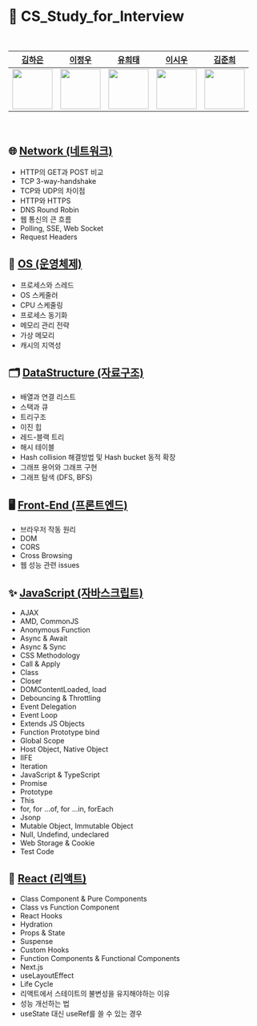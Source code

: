 # 💎 CS_Study_for_Interview

<br />

| [김하은](https://github.com/hahahaday12) | [이정우](https://github.com/howooking) | [유희태](https://github.com/1017yu) | [이시우](https://github.com/cuconveniencestore) | [김준희](https://github.com/dev-junehee) |
| :---: |:---: |:---: |:---: |:---: |
| <img width="80" src="https://avatars.githubusercontent.com/u/101441685?v=4" /> | <img width="80" src="https://avatars.githubusercontent.com/u/87072568?v=4" /> | <img width="80" src="https://avatars.githubusercontent.com/u/83483378?v=4" /> | <img width="80" src="https://avatars.githubusercontent.com/u/125563995?v=4" /> | <img width="80" src="https://avatars.githubusercontent.com/u/116873887?v=4" /> |

<br />

## 🌐 [Network (네트워크)](https://github.com/CS-TeamStudy/CS_Study_for_Interview/tree/master/Network)
- HTTP의 GET과 POST 비교
- TCP 3-way-handshake
- TCP와 UDP의 차이점
- HTTP와 HTTPS
- DNS Round Robin
- 웹 통신의 큰 흐름
- Polling, SSE, Web Socket
- Request Headers

## 💾 [OS (운영체제)](https://github.com/CS-TeamStudy/CS_Study_for_Interview/tree/master/OS)
- 프로세스와 스레드
- OS 스케줄러
- CPU 스케줄링
- 프로세스 동기화
- 메모리 관리 전략
- 가상 메모리
- 캐시의 지역성

## 🗂 [DataStructure (자료구조)](https://github.com/CS-TeamStudy/CS_Study_for_Interview/tree/master/DataStructure)
- 배열과 연결 리스트
- 스택과 큐
- 트리구조
- 이진 힙
- 레드-블랙 트리
- 해시 테이블
- Hash collision 해결방법 및 Hash bucket 동적 확장
- 그래프 용어와 그래프 구현
- 그래프 탐색 (DFS, BFS)

## 🖥 [Front-End (프론트엔드)](https://github.com/CS-TeamStudy/CS_Study_for_Interview/tree/master/FrontEnd)
- 브라우저 작동 원리
- DOM
- CORS
- Cross Browsing
- 웹 성능 관련 issues

## ✨ [JavaScript (자바스크립트)](https://github.com/CS-TeamStudy/CS_Study_for_Interview/tree/master/Javascript)
- AJAX
- AMD, CommonJS
- Anonymous Function
- Async & Await
- Async & Sync
- CSS Methodology
- Call & Apply
- Class
- Closer
- DOMContentLoaded, load
- Debouncing & Throttling
- Event Delegation
- Event Loop
- Extends JS Objects
- Function Prototype bind
- Global Scope
- Host Object, Native Object
- IIFE
- Iteration
- JavaScript & TypeScript
- Promise
- Prototype
- This
- for, for ...of, for ...in, forEach
- Jsonp
- Mutable Object, Immutable Object
- Null, Undefind, undeclared
- Web Storage & Cookie
- Test Code

## 🧿 [React (리액트)](https://github.com/CS-TeamStudy/CS_Study_for_Interview/tree/master/React)
- Class Component & Pure Components
- Class vs Function Component
- React Hooks
- Hydration
- Props & State
- Suspense
- Custom Hooks
- Function Components & Functional Components
- Next.js
- useLayoutEffect
- Life Cycle
- 리액트에서 스테이트의 불변성을 유지해야하는 이유
- 성능 개선하는 법
- useState 대신 useRef를 쓸 수 있는 경우

